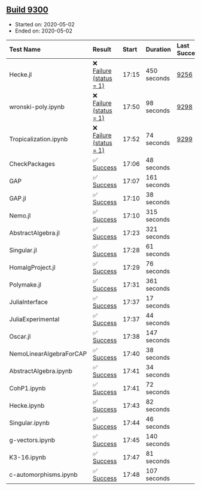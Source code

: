 ## [Build 9300](https://oscarci.mathematik.uni-kl.de/job/oscar/9300/)

* Started on: 2020-05-02
* Ended on: 2020-05-02

| Test Name    | Result | Start | Duration | Last Success | First Failure |
|:-------------|:-------|:------|:---------|:-------------|:--------------|
| Hecke.jl | ❌ [Failure (status = 1)](https://oscarci.mathematik.uni-kl.de/job/oscar/9300/artifact/logs/build-9300/Hecke.jl.log) | 17:15 | 450 seconds | [9256](https://oscarci.mathematik.uni-kl.de/job/oscar/9256/) | [9257](https://oscarci.mathematik.uni-kl.de/job/oscar/9257/) |
| wronski-poly.ipynb | ❌ [Failure (status = 1)](https://oscarci.mathematik.uni-kl.de/job/oscar/9300/artifact/logs/build-9300/wronski-poly.ipynb.log) | 17:50 | 98 seconds | [9298](https://oscarci.mathematik.uni-kl.de/job/oscar/9298/) | [9299](https://oscarci.mathematik.uni-kl.de/job/oscar/9299/) |
| Tropicalization.ipynb | ❌ [Failure (status = 1)](https://oscarci.mathematik.uni-kl.de/job/oscar/9300/artifact/logs/build-9300/Tropicalization.ipynb.log) | 17:52 | 74 seconds | [9299](https://oscarci.mathematik.uni-kl.de/job/oscar/9299/) | [9300](https://oscarci.mathematik.uni-kl.de/job/oscar/9300/) |
| CheckPackages | ✅ [Success](https://oscarci.mathematik.uni-kl.de/job/oscar/9300/artifact/logs/build-9300/CheckPackages.log) | 17:06 | 48 seconds |  |  |
| GAP | ✅ [Success](https://oscarci.mathematik.uni-kl.de/job/oscar/9300/artifact/logs/build-9300/GAP.log) | 17:07 | 161 seconds |  |  |
| GAP.jl | ✅ [Success](https://oscarci.mathematik.uni-kl.de/job/oscar/9300/artifact/logs/build-9300/GAP.jl.log) | 17:10 | 38 seconds |  |  |
| Nemo.jl | ✅ [Success](https://oscarci.mathematik.uni-kl.de/job/oscar/9300/artifact/logs/build-9300/Nemo.jl.log) | 17:10 | 315 seconds |  |  |
| AbstractAlgebra.jl | ✅ [Success](https://oscarci.mathematik.uni-kl.de/job/oscar/9300/artifact/logs/build-9300/AbstractAlgebra.jl.log) | 17:23 | 321 seconds |  |  |
| Singular.jl | ✅ [Success](https://oscarci.mathematik.uni-kl.de/job/oscar/9300/artifact/logs/build-9300/Singular.jl.log) | 17:28 | 61 seconds |  |  |
| HomalgProject.jl | ✅ [Success](https://oscarci.mathematik.uni-kl.de/job/oscar/9300/artifact/logs/build-9300/HomalgProject.jl.log) | 17:29 | 76 seconds |  |  |
| Polymake.jl | ✅ [Success](https://oscarci.mathematik.uni-kl.de/job/oscar/9300/artifact/logs/build-9300/Polymake.jl.log) | 17:31 | 361 seconds |  |  |
| JuliaInterface | ✅ [Success](https://oscarci.mathematik.uni-kl.de/job/oscar/9300/artifact/logs/build-9300/JuliaInterface.log) | 17:37 | 17 seconds |  |  |
| JuliaExperimental | ✅ [Success](https://oscarci.mathematik.uni-kl.de/job/oscar/9300/artifact/logs/build-9300/JuliaExperimental.log) | 17:37 | 44 seconds |  |  |
| Oscar.jl | ✅ [Success](https://oscarci.mathematik.uni-kl.de/job/oscar/9300/artifact/logs/build-9300/Oscar.jl.log) | 17:38 | 147 seconds |  |  |
| NemoLinearAlgebraForCAP | ✅ [Success](https://oscarci.mathematik.uni-kl.de/job/oscar/9300/artifact/logs/build-9300/NemoLinearAlgebraForCAP.log) | 17:40 | 38 seconds |  |  |
| AbstractAlgebra.ipynb | ✅ [Success](https://oscarci.mathematik.uni-kl.de/job/oscar/9300/artifact/logs/build-9300/AbstractAlgebra.ipynb.log) | 17:41 | 34 seconds |  |  |
| CohP1.ipynb | ✅ [Success](https://oscarci.mathematik.uni-kl.de/job/oscar/9300/artifact/logs/build-9300/CohP1.ipynb.log) | 17:41 | 72 seconds |  |  |
| Hecke.ipynb | ✅ [Success](https://oscarci.mathematik.uni-kl.de/job/oscar/9300/artifact/logs/build-9300/Hecke.ipynb.log) | 17:43 | 82 seconds |  |  |
| Singular.ipynb | ✅ [Success](https://oscarci.mathematik.uni-kl.de/job/oscar/9300/artifact/logs/build-9300/Singular.ipynb.log) | 17:44 | 46 seconds |  |  |
| g-vectors.ipynb | ✅ [Success](https://oscarci.mathematik.uni-kl.de/job/oscar/9300/artifact/logs/build-9300/g-vectors.ipynb.log) | 17:45 | 140 seconds |  |  |
| K3-16.ipynb | ✅ [Success](https://oscarci.mathematik.uni-kl.de/job/oscar/9300/artifact/logs/build-9300/K3-16.ipynb.log) | 17:47 | 81 seconds |  |  |
| c-automorphisms.ipynb | ✅ [Success](https://oscarci.mathematik.uni-kl.de/job/oscar/9300/artifact/logs/build-9300/c-automorphisms.ipynb.log) | 17:48 | 107 seconds |  |  |
